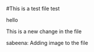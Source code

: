 #This is a test file test

hello


This is a new change in the file


sabeena: Adding image to the file
